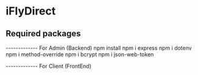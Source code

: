 # iFlyDirect

## Required packages

------------- For Admin (Backend)
npm install
npm i express
npm i dotenv
npm i method-override
npm i bcrypt
npm i json-web-token

------------- For Client (FrontEnd)
